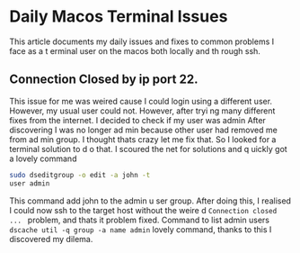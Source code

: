 # Daily Macos Terminal Issues
This article documents my daily issues and fixes to common problems I face as a t
erminal user on the macos both locally and th
rough ssh.

## Connection Closed by ip port 22.
This issue for me was weired cause I
could login using a different user. However,
my usual user could not. However, after tryi
ng many different fixes from the internet. I
decided to check if my user was admin
After discovering I was no longer ad
min because other user had removed me from ad
min group. I thought thats crazy let me fix that. So I looked for a terminal solution to d
o that. I scoured the net for solutions and q
uickly got a lovely command

```zsh
sudo dseditgroup -o edit -a john -t
user admin
```
This command add john to the admin u
ser group.
After doing this, I realised I could
 now ssh to the target host without the weire
d `Connection closed ... ` problem, and thats
 it problem fixed.
Command to list admin users `dscache
util -q group -a name admin` lovely command,
thanks to this I discovered my dilema.
